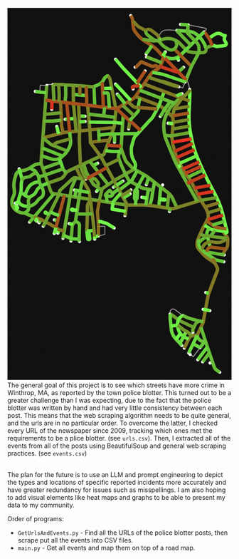 ![color map](output.png)
<br>
The general goal of this project is to see which streets have more crime in Winthrop, MA, as reported by the town police blotter. This turned out to be a greater challenge than I was expecting, due to the fact that the police blotter was written by hand and had very little consistency between each post. This means that the web scraping algorithm needs to be quite general, and the urls are in no particular order. To overcome the latter, I checked every URL of the newspaper since 2009, tracking which ones met the requirements to be a plice blotter. (see `urls.csv`). Then, I extracted all of the events from all of the posts using BeautifulSoup and general web scraping practices. (see `events.csv`) <br><br>

The plan for the future is to use an LLM and prompt engineering to depict the types and locations of specific reported incidents more accurately and have greater redundancy for issues such as misspellings. I am also hoping to add visual elements like heat maps and graphs to be able to present my data to my community.

Order of programs:
* `GetUrlsAndEvents.py` - Find all the URLs of the police blotter posts, then scrape put all the events into CSV files.
* `main.py` - Get all events and map them on top of a road map.
